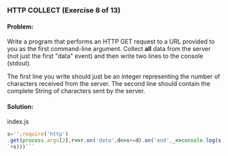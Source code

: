 ### HTTP COLLECT (Exercise 8 of 13)
#### Problem:
Write a program that performs an HTTP GET request to a URL provided to you as the first command-line argument. Collect **all** data from the server (not just the first "data" event) and then write two lines to the console (stdout).

The first line you write should just be an integer representing the number of characters received from the server. The second line should contain the complete String of characters sent by the server.

#### Solution:
index.js
```js
s='';require('http')
.get(process.argv[2],r=>r.on('data',d=>s+=d).on('end',_=>console.log(s.length+`
`+s)))```
